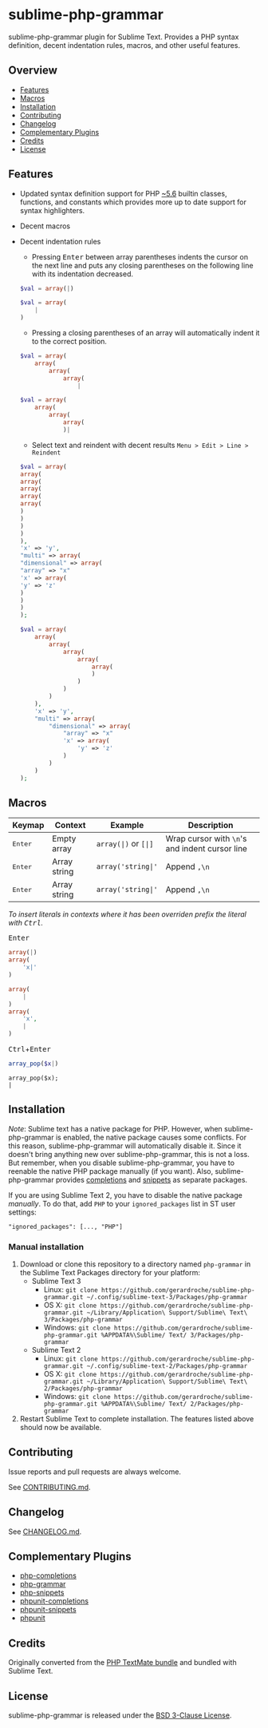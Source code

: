 # sublime-php-grammar

sublime-php-grammar plugin for Sublime Text. Provides a PHP syntax definition, decent indentation rules, macros, and other useful features.

## Overview

* [Features](#features)
* [Macros](#macros)
* [Installation](#installation)
* [Contributing](#contributing)
* [Changelog](#changelog)
* [Complementary Plugins](#complementary-plugins)
* [Credits](#credits)
* [License](#license)

## Features

* Updated syntax definition support for PHP [~5.6][semver] builtin classes, functions, and constants which provides more up to date support for syntax highlighters.
* Decent macros
* Decent indentation rules
    - Pressing <kbd>Enter</kbd> between array parentheses indents the cursor on the next line and puts any closing parentheses on the following line with its indentation decreased.

    ```php
    $val = array(|)
    ```

    ```php
    $val = array(
        |
    )
    ```

    - Pressing a closing parentheses of an array will automatically indent it to the correct position.

    ```php
    $val = array(
        array(
            array(
                array(
                    |
    ```

    ```php 
    $val = array(
        array(
            array(
                array(
                )|
    ```

    - Select text and reindent with decent results `Menu > Edit > Line > Reindent`

    ```php
    $val = array(
    array(
    array(
    array(
    array(
    array(
    )
    )
    )
    )
    ),
    'x' => 'y',
    "multi" => array(
    "dimensional" => array(
    "array" => "x"
    'x' => array(
    'y' => 'z'
    )
    )
    )
    );
    ```

    ```php
    $val = array(
        array(
            array(
                array(
                    array(
                        array(
                        )
                    )
                )
            )
        ),
        'x' => 'y',
        "multi" => array(
            "dimensional" => array(
                "array" => "x"
                'x' => array(
                    'y' => 'z'
                )
            )
        )
    );
    ```

## Macros

| Keymap | Context | Example | Description |
|--------|---------|---------|-------------|
| <kbd>Enter</kbd> | Empty array | <code>array(&#124;)</code> or <code>[&#124;]</code> | Wrap cursor with `\n`'s and indent cursor line |
| <kbd>Enter</kbd> | Array string | <code>array('string&#124;'</code> | Append `,\n` |
| <kbd>Enter</kbd> | Array string | <code>array('string&#124;'</code> | Append `,\n` |

*To insert literals in contexts where it has been overriden prefix the literal with <kbd>Ctrl</kbd>.*

<kbd>Enter</kbd>

```php
array(|)
array(
    'x|'
)
```

```php
array(
    |
)
array(
    'x',
    |
)
```

<kbd>Ctrl</kbd>+<kbd>Enter</kbd>

```php
array_pop($x|)
```

```
array_pop($x);
|
```

## Installation

_Note_: Sublime text has a native package for PHP. However, when sublime-php-grammar is enabled, the native package causes some conflicts. For this reason, sublime-php-grammar will automatically disable it. Since it doesn't bring anything new over sublime-php-grammar, this is not a loss. But remember, when you disable sublime-php-grammar, you have to reenable the native PHP package manually (if you want). Also, sublime-php-grammar provides [completions][php-completions] and [snippets][php-snippets] as separate packages.

If you are using Sublime Text 2, you have to disable the native package _manually_. To do that, add `PHP` to your `ignored_packages` list in ST user settings:

```
"ignored_packages": [..., "PHP"]
```

### Manual installation

1. Download or clone this repository to a directory named `php-grammar` in the Sublime Text Packages directory for your platform:
    * Sublime Text 3
        - Linux: `git clone https://github.com/gerardroche/sublime-php-grammar.git ~/.config/sublime-text-3/Packages/php-grammar`
        - OS X: `git clone https://github.com/gerardroche/sublime-php-grammar.git ~/Library/Application\ Support/Sublime\ Text\ 3/Packages/php-grammar`
        - Windows: `git clone https://github.com/gerardroche/sublime-php-grammar.git %APPDATA%\Sublime/ Text/ 3/Packages/php-grammar`
    * Sublime Text 2
        - Linux: `git clone https://github.com/gerardroche/sublime-php-grammar.git ~/.config/sublime-text-2/Packages/php-grammar`
        - OS X: `git clone https://github.com/gerardroche/sublime-php-grammar.git ~/Library/Application\ Support/Sublime\ Text\ 2/Packages/php-grammar`
        - Windows: `git clone https://github.com/gerardroche/sublime-php-grammar.git %APPDATA%\Sublime/ Text/ 2/Packages/php-grammar`
2. Restart Sublime Text to complete installation. The features listed above should now be available.

## Contributing

Issue reports and pull requests are always welcome.

See [CONTRIBUTING.md](CONTRIBUTING.md).

## Changelog

See [CHANGELOG.md](CHANGELOG.md).

## Complementary Plugins

* [php-completions]
* [php-grammar]
* [php-snippets]
* [phpunit-completions]
* [phpunit-snippets]
* [phpunit]

## Credits

Originally converted from the [PHP TextMate bundle](https://github.com/textmate/php.tmbundle) and bundled with Sublime Text.

## License

sublime-php-grammar is released under the [BSD 3-Clause License][license].

[license]: LICENSE
[Package Control]: https://packagecontrol.io
[php-completions]: https://github.com/gerardroche/sublime-phpck
[php-fig]: http://www.php-fig.org
[php-grammar]: https://github.com/gerardroche/sublime-php-grammar
[php-snippets]: https://github.com/gerardroche/sublime-php-snippets
[phpunit-completions]: https://github.com/gerardroche/sublime-phpunitck
[phpunit-snippets]: https://github.com/gerardroche/sublime-phpunit-snippets
[phpunit]: https://github.com/gerardroche/sublime-phpunit
[semver]: http://semver.org
